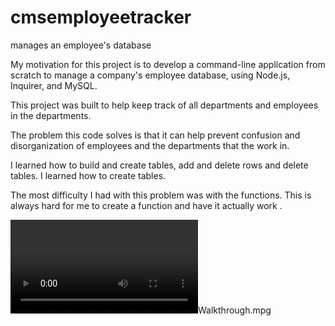# cmsemployeetracker
manages an employee's database

My motivation for this project is to develop a command-line application from scratch to manage a company's employee database, using Node.js, Inquirer, and MySQL.

This project was built to help keep track of all departments and employees in the departments.   

The problem this code solves is that it can help prevent confusion and disorganization of employees and the departments that the work in.

I learned how to build and create tables, add and delete rows and delete tables.  I learned how to create tables.  

The most difficulty I had with this problem was with the functions.  This is always hard for me to create a function and have it actually work .

 



 <video src="Untitled_%20Nov%2026,%202023%204_26%20PM.mp4" controls title="Title"></video>Walkthrough.mpg
